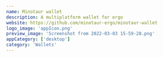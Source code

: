 ```yaml
---
name: Minotaur wallet
description: A multiplatform wallet for ergo
website: https://github.com/minotaur-ergo/minotaur-wallet
logo_image: 'appIcon.png'
preview_image: 'Screenshot from 2022-03-03 15-59-28.png'
appCategory: ['desktop']
category: 'Wallets' 
---
```

